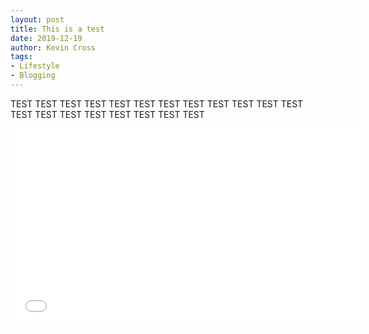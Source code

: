 ```yaml
---
layout: post
title: This is a test
date: 2019-12-19
author: Kevin Cross
tags:
- Lifestyle
- Blogging
---
```


TEST TEST TEST TEST  TEST TEST TEST TEST TEST TEST TEST TEST TEST TEST TEST TEST TEST TEST TEST TEST

<iframe width="560" height="315" src="www.youtube.com/embed/dQw4w9WgXcQ" frameborder="0" allow="autoplay; encrypted-media" allowfullscreen></iframe>
